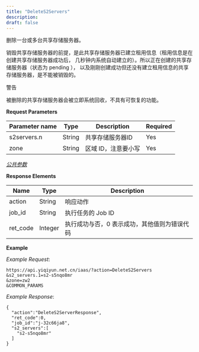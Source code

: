 ```yaml
---
title: "DeleteS2Servers"
description: 
draft: false
---
```




删除一台或多台共享存储服务器。

销毁共享存储服务器的前提，是此共享存储服务器已建立租用信息（租用信息是在创建共享存储服务器成功后， 几秒钟内系统自动建立的）。所以正在创建的共享存储服务器（状态为 pending ）， 以及刚刚创建成功但还没有建立租用信息的共享存储服务器，是不能被销毁的。

警告

被删除的共享存储服务器会被立即系统回收，不具有可恢复的功能。

**Request Parameters**

| Parameter name | Type | Description | Required |
| --- | --- | --- | --- |
| s2servers.n | String | 共享存储服务器ID | Yes |
| zone | String | 区域 ID，注意要小写 | Yes |

[_公共参数_](../../../parameters/)

**Response Elements**

| Name | Type | Description |
| --- | --- | --- |
| action | String | 响应动作 |
| job_id | String | 执行任务的 Job ID |
| ret_code | Integer | 执行成功与否，0 表示成功，其他值则为错误代码 |

**Example**

_Example Request_:

```
https://api.yiqiyun.net.cn/iaas/?action=DeleteS2Servers
&s2_servers.1=s2-s5nqo8mr
&zone=zw2
&COMMON_PARAMS
```

_Example Response_:

```
{
  "action":"DeleteS2ServerResponse",
  "ret_code":0,
  "job_id":"j-32c66ja8",
  "s2_servers":[
    "s2-s5nqo8mr"
  ]
}
```
